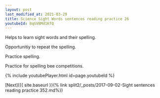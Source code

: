 ```yaml
---
layout: post
last_modified_at: 2021-03-29
title: Science Sight Words sentences reading practice 26
youtubeId: 8qGVBMd1KfQ
---
```

 
 
Helps to learn sight words and their spelling.

Opportunitiy to repeat the spelling. 

Practice spelling. 
 
Practice for spelling bee competitions. 
 
{% include youtubePlayer.html id=page.youtubeId %}
 
 

[Next]({{ site.baseurl }}{% link  split2/_posts/2017-09-02-Sight sentences reading practice 352.md%})
 
